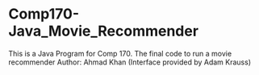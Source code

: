 # Comp170-Java_Movie_Recommender
This is a Java Program for Comp 170. The final code to run a movie recommender
Author: Ahmad Khan (Interface provided by Adam Krauss)
